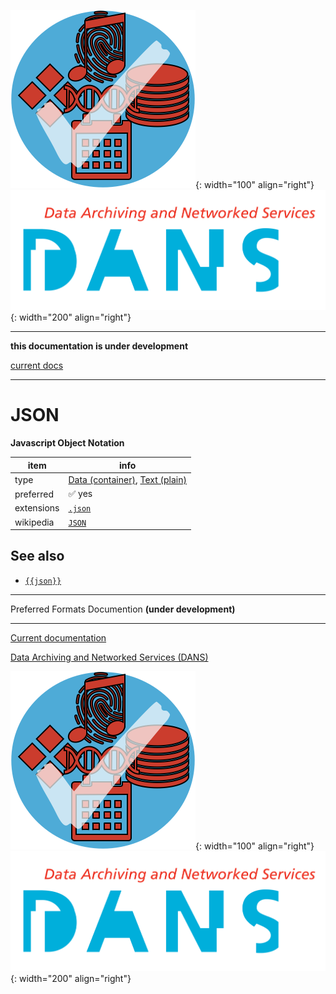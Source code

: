 ![img](../images/formats.png){: width="100" align="right"}
![img](../images/DANS.png){: width="200" align="right"}

---

**this documentation is under development**

[current docs]({{preferredFormats}})

---



# JSON

**Javascript Object Notation**

item | info
--- | ---
type | [Data (container)](../dataTypes/dataContainer.md), [Text (plain)](../dataTypes/textPlain.md)
preferred | ✅ yes
extensions | [`.json`](../extensions/json.md)
wikipedia | [`JSON`]({{wikipedia}}/JSON)



## See also
*   [`{{json}}`]({{json}})




---

Preferred Formats Documention **(under development)**

---

[Current documentation]({{preferredFormats}})

[Data Archiving and Networked Services (DANS)]({{dans}})

![img](../images/formats.png){: width="100" align="right"}
![img](../images/DANS.png){: width="200" align="right"}
